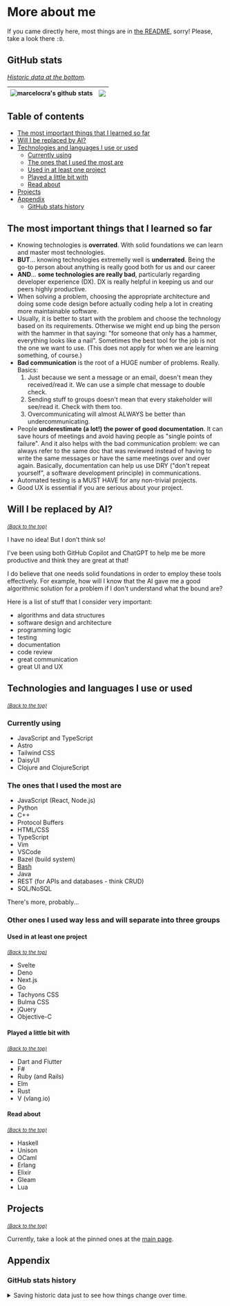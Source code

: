 # More about me <a name="me"></a>

If you came directly here, most things are in [the README](./README.md), sorry! Please, take a look there `:D`.

## GitHub stats

_[Historic data at the bottom](./details.md#github-stats-history)._

<!-- ![Most used languages](https://github-readme-stats.vercel.app/api/top-langs/?username=marcelocra&text_color=000&title_color=000&bg_color=45,e96443,904e95&hide_border=true&layout=compact&hide=Python,Java,html,CSS,C,Shell,PowerShell,Vim%20Script,Dockerfile&langs_count=10) -->

<!-- ![Most used languages](https://github-readme-stats.vercel.app/api/top-langs/?username=marcelocra&theme=dark&hide_border=true&layout=compact&hide=Python,Java,html,CSS,C,Shell,PowerShell,Vim%20Script,Dockerfile&langs_count=10) -->

| <img align="center" src="https://github-readme-stats.vercel.app/api?username=marcelocra&show_icons=true&include_all_commits=true&theme=buefy&hide_border=true" alt="marcelocra's github stats" /> | <img align="center" src="https://github-readme-stats.vercel.app/api/top-langs/?username=marcelocra&layout=compact&theme=buefy&hide_border=true&hide=Python,Java,html,CSS,C,Shell,PowerShell,Vim%20Script,Dockerfile,SCSS&langs_count=20" /> |
| ------------------------------------------------------------------------------------------------------------------------------------------------------------------------------------------------- | ------------------------------------------------------------------------------------------------------------------------------------------------------------------------------------------------------------------------------------------- |

## Table of contents <a name="toc"></a>

- [The most important things that I learned so far](#learnings)
- [Will I be replaced by AI?](#solid-foundations)
- [Technologies and languages I use or used](#tech)
  - [Currently using](#using)
  - [The ones that I used the most are](#used-the-most)
  - [Used in at least one project](#project)
  - [Played a little bit with](#played)
  - [Read about](#read-about)
- [Projects](#projects)
- [Appendix](#appendix)
  - [GitHub stats history](#github-stats-history)

## The most important things that I learned so far <a name="learnings"></a>

- Knowing technologies is **overrated**. With solid foundations we can learn and master most technologies.
- **BUT**... knowing technologies extremelly well is **underrated**. Being the go-to person about anything is really good both for us and our career
- **AND**... **some technologies are really bad**, particularly regarding developer experience (DX). DX is really helpful in keeping us and our peers highly productive.
- When solving a problem, choosing the appropriate architecture and doing some code design before actually coding help a lot in creating more maintainable software.
- Usually, it is better to start with the problem and choose the technology based on its requirements. Otherwise we might end up bing the person with the hammer in that saying: "for someone that only has a hammer, everything looks like a nail". Sometimes the best tool for the job is not the one we want to use. (This does not apply for when we are learning something, of course.)
- **Bad communication** is the root of a HUGE number of problems. Really. Basics:
  1. Just because we sent a message or an email, doesn't mean they received/read it. We can use a simple chat message to double check.
  1. Sending stuff to groups doesn't mean that every stakeholder will see/read it. Check with them too.
  1. Overcommunicating will almost ALWAYS be better than undercommunicating.
- People **underestimate (a lot!) the power of good documentation**. It can save hours of meetings and avoid having people as "single points of failure". And it also helps with the bad communication problem: we can always refer to the same doc that was reviewed instead of having to write the same messages or have the same meetings over and over again. Basically, documentation can help us use DRY ("don't repeat yourself", a software development principle) in communications.
- Automated testing is a MUST HAVE for any non-trivial projects.
- Good UX is essential if you are serious about your project.

## Will I be replaced by AI? <a name="solid-foundations"></a>

_[<small>(Back to the top)</small>](#me)_

I have no idea! But I don't think so!

I've been using both GitHub Copilot and ChatGPT to help me be more productive and think they are great at that!

I do believe that one needs solid foundations in order to employ these tools effectively. For example, how will I know that the AI gave me a good algorithmic solution for a problem if I don't understand what the bound are?

Here is a list of stuff that I consider very important:

- algorithms and data structures
- software design and architecture
- programming logic
- testing
- documentation
- code review
- great communication
- great UI and UX

## Technologies and languages I use or used <a name="tech"></a>

_[<small>(Back to the top)</small>](#me)_

### Currently using <a name="using"></a>

- JavaScript and TypeScript
- Astro
- Tailwind CSS
- DaisyUI
- Clojure and ClojureScript

### The ones that I used the most are <a name="used-the-most"></a>

- JavaScript (React, Node.js)
- Python
- C++
- Protocol Buffers
- HTML/CSS
- TypeScript
- Vim
- VSCode
- Bazel (build system)
- [Bash](https://www.youtube.com/watch?v=umDr0mPuyQc)
- Java
- REST (for APIs and databases - think CRUD)
- SQL/NoSQL

There's more, probably...

### Other ones I used way less and will separate into three groups

#### Used in at least one project <a name="project"></a>

_[<small>(Back to the top)</small>](#me)_

- Svelte
- Deno
- Next.js
- Go
- Tachyons CSS
- Bulma CSS
- jQuery
- Objective-C

#### Played a little bit with <a name="played"></a>

_[<small>(Back to the top)</small>](#me)_

- Dart and Flutter
- F#
- Ruby (and Rails)
- Elm
- Rust
- V (vlang.io)

#### Read about <a name="read-about"></a>

_[<small>(Back to the top)</small>](#me)_

- Haskell
- Unison
- OCaml
- Erlang
- Elixir
- Gleam
- Lua

## Projects <a name="projects"></a>

_[<small>(Back to the top)</small>](#me)_

Currently, take a look at the pinned ones at the [main page](https://github.com/marcelocra).

## Appendix <a name="appendix"></a>

### GitHub stats history <a name="github-stats-history"></a>

<details>
<summary>Saving historic data just to see how things change over time.</summary>

#### Jul 18, 2024, 11:43:23

![Screenshot from 2024-07-18 11-43-23](./images/github-stats/Screenshot%20from%202024-07-18%2011-43-23.png)

#### Feb 16, 2024, 00:37:36

![Screenshot from 2024-02-16 00-37-36](https://github.com/marcelocra/marcelocra/assets/2532492/555503de-1a5e-44ed-906e-44d5d16d7e0a)

#### May 1, 2023, 10:44:27

I made one just yesterday, before playing with Zig, and didn't think would make
another one today, but seems like only a couple of lines of Zig were enough to
put it above Go, so here we are. I guess this is because I'm excluding a number
of other "languages" I used, like Bash, PowerShell, etc.

![](./images/github-stats/Screenshot%20from%202023-05-01%2010-44-27.png)

#### April 30, 2023, 20:50:45

![](./images/github-stats/Screenshot%20from%202023-04-30%2020-50-45.png)

#### March 16, 2023, 05:24:34

Clojure's and JavaScripts' percentage increase doesn't make sense. I haven't
been writing thoses in my repos for a while now... actually, I've been writing
JavaScript, but not Clojure... what gives?

![](./images/github-stats/Screenshot%20from%202023-03-16%2005-24-34.png)

#### March 10, 2023, 06:29:24

As I work through different language tracks on [Exercism](https://exercism.org),
this graph will change more.

![](./images/github-stats/Screenshot%20from%202023-03-10%2006-29-24.png)

#### March 7, 2023, 7:33:23

![](./images/github-stats/Screenshot%20from%202023-03-07%2007-33-23.png)

#### March 4, 2023, 22:49:44

![](./images/github-stats/Screenshot%20from%202023-03-04%2022-49-55.png)

#### January 17, 2023

![](./images/github-stats/Screenshot%20from%202023-01-17.png)

</details>

